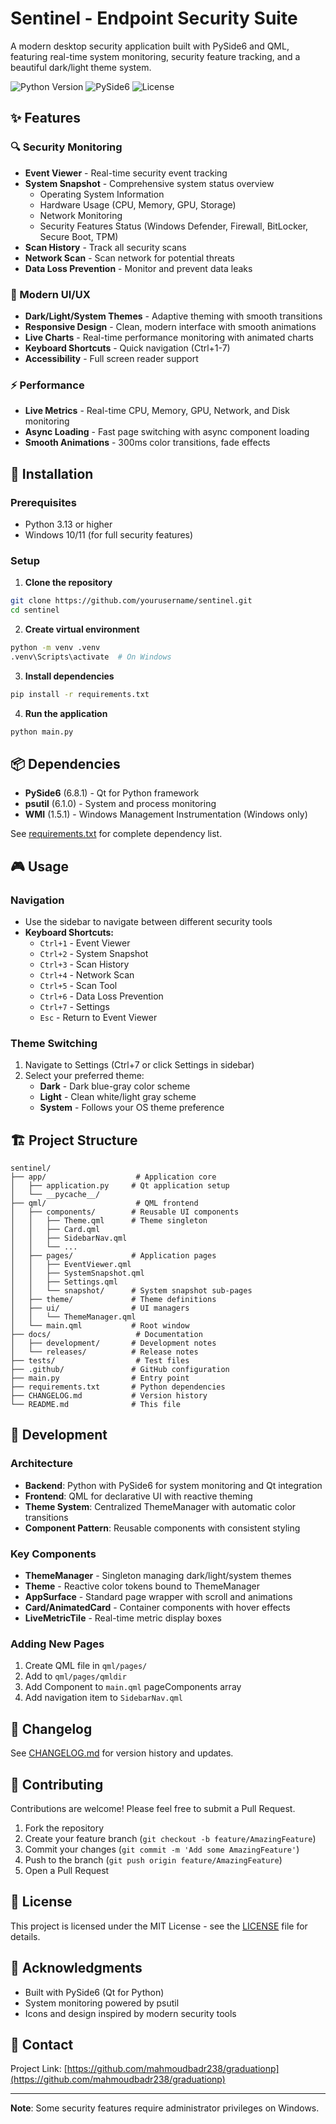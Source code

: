 # Sentinel - Endpoint Security Suite

A modern desktop security application built with PySide6 and QML, featuring real-time system monitoring, security feature tracking, and a beautiful dark/light theme system.

![Python Version](https://img.shields.io/badge/python-3.13-blue)
![PySide6](https://img.shields.io/badge/PySide6-6.8.1-green)
![License](https://img.shields.io/badge/license-MIT-blue)

## ✨ Features

### 🔍 Security Monitoring
- **Event Viewer** - Real-time security event tracking
- **System Snapshot** - Comprehensive system status overview
  - Operating System Information
  - Hardware Usage (CPU, Memory, GPU, Storage)
  - Network Monitoring
  - Security Features Status (Windows Defender, Firewall, BitLocker, Secure Boot, TPM)
- **Scan History** - Track all security scans
- **Network Scan** - Scan network for potential threats
- **Data Loss Prevention** - Monitor and prevent data leaks

### 🎨 Modern UI/UX
- **Dark/Light/System Themes** - Adaptive theming with smooth transitions
- **Responsive Design** - Clean, modern interface with smooth animations
- **Live Charts** - Real-time performance monitoring with animated charts
- **Keyboard Shortcuts** - Quick navigation (Ctrl+1-7)
- **Accessibility** - Full screen reader support

### ⚡ Performance
- **Live Metrics** - Real-time CPU, Memory, GPU, Network, and Disk monitoring
- **Async Loading** - Fast page switching with async component loading
- **Smooth Animations** - 300ms color transitions, fade effects

## 🚀 Installation

### Prerequisites
- Python 3.13 or higher
- Windows 10/11 (for full security features)

### Setup

1. **Clone the repository**
```bash
git clone https://github.com/yourusername/sentinel.git
cd sentinel
```

2. **Create virtual environment**
```bash
python -m venv .venv
.venv\Scripts\activate  # On Windows
```

3. **Install dependencies**
```bash
pip install -r requirements.txt
```

4. **Run the application**
```bash
python main.py
```

## 📦 Dependencies

- **PySide6** (6.8.1) - Qt for Python framework
- **psutil** (6.1.0) - System and process monitoring
- **WMI** (1.5.1) - Windows Management Instrumentation (Windows only)

See [requirements.txt](requirements.txt) for complete dependency list.

## 🎮 Usage

### Navigation
- Use the sidebar to navigate between different security tools
- **Keyboard Shortcuts:**
  - `Ctrl+1` - Event Viewer
  - `Ctrl+2` - System Snapshot
  - `Ctrl+3` - Scan History
  - `Ctrl+4` - Network Scan
  - `Ctrl+5` - Scan Tool
  - `Ctrl+6` - Data Loss Prevention
  - `Ctrl+7` - Settings
  - `Esc` - Return to Event Viewer

### Theme Switching
1. Navigate to Settings (Ctrl+7 or click Settings in sidebar)
2. Select your preferred theme:
   - **Dark** - Dark blue-gray color scheme
   - **Light** - Clean white/light gray scheme
   - **System** - Follows your OS theme preference

## 🏗️ Project Structure

```
sentinel/
├── app/                    # Application core
│   ├── application.py     # Qt application setup
│   └── __pycache__/
├── qml/                    # QML frontend
│   ├── components/        # Reusable UI components
│   │   ├── Theme.qml      # Theme singleton
│   │   ├── Card.qml
│   │   ├── SidebarNav.qml
│   │   └── ...
│   ├── pages/             # Application pages
│   │   ├── EventViewer.qml
│   │   ├── SystemSnapshot.qml
│   │   ├── Settings.qml
│   │   └── snapshot/      # System snapshot sub-pages
│   ├── theme/             # Theme definitions
│   ├── ui/                # UI managers
│   │   └── ThemeManager.qml
│   └── main.qml           # Root window
├── docs/                   # Documentation
│   ├── development/       # Development notes
│   └── releases/          # Release notes
├── tests/                  # Test files
├── .github/               # GitHub configuration
├── main.py                # Entry point
├── requirements.txt       # Python dependencies
├── CHANGELOG.md           # Version history
└── README.md              # This file
```

## 🔧 Development

### Architecture
- **Backend**: Python with PySide6 for system monitoring and Qt integration
- **Frontend**: QML for declarative UI with reactive theming
- **Theme System**: Centralized ThemeManager with automatic color transitions
- **Component Pattern**: Reusable components with consistent styling

### Key Components
- **ThemeManager** - Singleton managing dark/light/system themes
- **Theme** - Reactive color tokens bound to ThemeManager
- **AppSurface** - Standard page wrapper with scroll and animations
- **Card/AnimatedCard** - Container components with hover effects
- **LiveMetricTile** - Real-time metric display boxes

### Adding New Pages
1. Create QML file in `qml/pages/`
2. Add to `qml/pages/qmldir`
3. Add Component to `main.qml` pageComponents array
4. Add navigation item to `SidebarNav.qml`

## 📝 Changelog

See [CHANGELOG.md](CHANGELOG.md) for version history and updates.

## 🤝 Contributing

Contributions are welcome! Please feel free to submit a Pull Request.

1. Fork the repository
2. Create your feature branch (`git checkout -b feature/AmazingFeature`)
3. Commit your changes (`git commit -m 'Add some AmazingFeature'`)
4. Push to the branch (`git push origin feature/AmazingFeature`)
5. Open a Pull Request

## 📄 License

This project is licensed under the MIT License - see the [LICENSE](LICENSE) file for details.

## 🙏 Acknowledgments

- Built with PySide6 (Qt for Python)
- System monitoring powered by psutil
- Icons and design inspired by modern security tools

## 📧 Contact

Project Link: [https://github.com/mahmoudbadr238/graduationp](https://github.com/mahmoudbadr238/graduationp)

---

**Note**: Some security features require administrator privileges on Windows.
